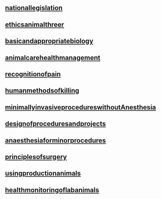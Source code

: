 ## [nationallegislation](nationallegislation)
## [ethicsanimalthreer](ethicsanimalThreeR)
## [basicandappropriatebiology](basicAndAppropriateBiology)
## [animalcarehealthmanagement](animalCareHealthManagement)
## [recognitionofpain](recognitionofPain)
## [humanmethodsofkilling](humanmethodsOfKilling)
## [minimallyinvasiveprocedureswithoutAnesthesia](MinimallyInvasiveProceduresWithoutAnesthesia)
## [designofproceduresandprojects](DesignOfProceduresAndProjects)
## [anaesthesiaforminorprocedures](AnaesthesiaForMinorProcedures)
## [principlesofsurgery](principlesOfSurgery)
## [usingproductionanimals](usingproductionAnimals)
## [healthmonitoringoflabanimals](healthMonitoringOfLabAnimals)





